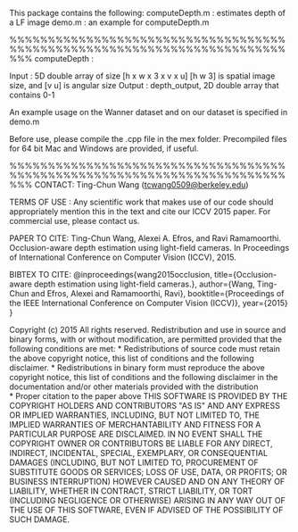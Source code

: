 This package contains the following:
computeDepth.m : estimates depth of a LF image
demo.m         : an example for computeDepth.m

%%%%%%%%%%%%%%%%%%%%%%%%%%%%%%%%%%%%%%%%%%%%%%%%%%%%%%%%%%%%%%%%%%%%%%%%%%%
computeDepth  :

Input  : 5D double array of size [h x w x 3 x v x u]
	 [h w 3] is spatial image size, and [v u] is angular size
Output : depth_output, 2D double array that contains 0-1

An example usage on the Wanner dataset and on our dataset is specified in demo.m

Before use, please compile the .cpp file in the mex folder.
Precompiled files for 64 bit Mac and Windows are provided, if useful.

%%%%%%%%%%%%%%%%%%%%%%%%%%%%%%%%%%%%%%%%%%%%%%%%%%%%%%%%%%%%%%%%%%%%%%%%%%%
CONTACT:
Ting-Chun Wang (tcwang0509@berkeley.edu)

TERMS OF USE : 
Any scientific work that makes use of our code should appropriately
mention this in the text and cite our ICCV 2015 paper. For commercial
use, please contact us.

PAPER TO CITE:
Ting-Chun Wang, Alexei A. Efros, and Ravi Ramamoorthi.
Occlusion-aware depth estimation using light-field cameras. 
In Proceedings of International Conference on Computer Vision (ICCV), 2015.

BIBTEX TO CITE:
@inproceedings{wang2015occlusion,
  title={Occlusion-aware depth estimation using light-field cameras.},
  author={Wang, Ting-Chun and Efros, Alexei and Ramamoorthi, Ravi},
  booktitle={Proceedings of the IEEE International Conference on Computer Vision (ICCV)},
  year={2015}
}

Copyright (c) 2015
All rights reserved.
Redistribution and use in source and binary forms, with or without 
modification, are permitted provided that the following conditions are met:
    * Redistributions of source code must retain the above copyright 
      notice, this list of conditions and the following disclaimer.
    * Redistributions in binary form must reproduce the above copyright 
      notice, this list of conditions and the following disclaimer in 
      the documentation and/or other materials provided with the distribution      
    * Proper citation to the paper above
THIS SOFTWARE IS PROVIDED BY THE COPYRIGHT HOLDERS AND CONTRIBUTORS "AS IS" 
AND ANY EXPRESS OR IMPLIED WARRANTIES, INCLUDING, BUT NOT LIMITED TO, THE 
IMPLIED WARRANTIES OF MERCHANTABILITY AND FITNESS FOR A PARTICULAR PURPOSE 
ARE DISCLAIMED. IN NO EVENT SHALL THE COPYRIGHT OWNER OR CONTRIBUTORS BE 
LIABLE FOR ANY DIRECT, INDIRECT, INCIDENTAL, SPECIAL, EXEMPLARY, OR 
CONSEQUENTIAL DAMAGES (INCLUDING, BUT NOT LIMITED TO, PROCUREMENT OF 
SUBSTITUTE GOODS OR SERVICES; LOSS OF USE, DATA, OR PROFITS; OR BUSINESS 
INTERRUPTION) HOWEVER CAUSED AND ON ANY THEORY OF LIABILITY, WHETHER IN 
CONTRACT, STRICT LIABILITY, OR TORT (INCLUDING NEGLIGENCE OR OTHERWISE) 
ARISING IN ANY WAY OUT OF THE USE OF THIS SOFTWARE, EVEN IF ADVISED OF THE 
POSSIBILITY OF SUCH DAMAGE.
